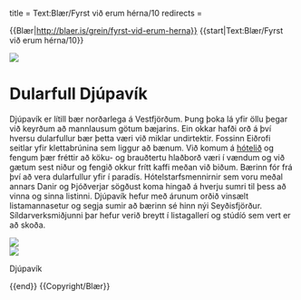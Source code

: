 title = Text:Blær/Fyrst við erum hérna/10
redirects =
>>>>

{{Blær|http://blaer.is/grein/fyrst-vid-erum-herna}}
{{start|Text:Blær/Fyrst við erum hérna/10}}
<div class="book blaer article" data-translate=true>
<html>

<div class="article-entry">


<div data-no-audio class="image-box image-box-medium">
  <img src="https://blaer.is/assets/images/_medium/1-51.jpg">
</div>

<div class="text">
  <h1>Dularfull Djúpavík</h1>
  <p>Djúpavík er lítill bær norðarlega á Vestfjörðum. Þung þoka lá yfir öllu þegar við keyrðum að mannlausum götum bæjarins. Ein okkar hafði orð á því hversu dularfullur bær þetta væri við miklar undirtektir. Fossinn Eiðrofi seitlar yfir klettabrúnina
    sem liggur að bænum. Við komum á <a href="http://www.djupavik.com/">hótelið</a> og fengum þær fréttir að köku- og brauðtertu hlaðborð væri í vændum og við gætum sest niður og fengið okkur frítt kaffi meðan við biðum. Bærinn fór frá því að vera dularfullur
    yfir í paradís. Hótelstarfsmennirnir sem voru meðal annars Danir og Þjóðverjar sögðust koma hingað á hverju sumri til þess að vinna og sinna listinni. Djúpavík hefur með árunum orðið vinsælt listamannasetur og segja sumir að bærinn sé hinn nýi Seyðisfjörður.
    Síldarverksmiðjunni þar hefur verið breytt í listagallerí og stúdíó sem vert er að skoða.<br>
  </p>
</div>

<div class="images-two-up">
  <div data-no-audio class="image-box image-box-half">
    <img src="https://blaer.is/assets/images/_articleSmall/1-40.jpg">
  </div>
  <div data-no-audio class="image-box image-box-half">
    <img src="https://blaer.is/assets/images/_articleSmall/1-36.jpg">
    <p class="description">Djúpavík</p>
  </div>
</div>
</div>

</html>
</div>
{{end}}
{{Copyright/Blær}}